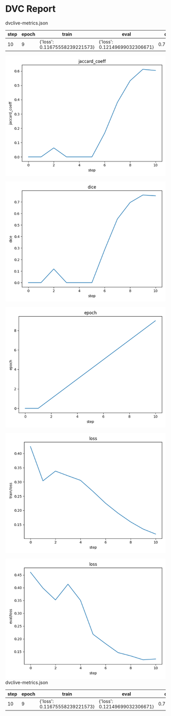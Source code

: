# DVC Report

dvclive-metrics.json

|   step |   epoch | train                         | eval                          |     dice |   jaccard_coeff |
|--------|---------|-------------------------------|-------------------------------|----------|-----------------|
|     10 |       9 | {'loss': 0.11675558239221573} | {'loss': 0.12149699032306671} | 0.753304 |         0.60424 |

![static/jaccard_coeff](static/jaccard_coeff.png)

![static/dice](static/dice.png)

![static/epoch](static/epoch.png)

![static/train/loss](static/train/loss.png)

![static/eval/loss](static/eval/loss.png)
dvclive-metrics.json

|   step |   epoch | train                         | eval                          |     dice |   jaccard_coeff |
|--------|---------|-------------------------------|-------------------------------|----------|-----------------|
|     10 |       9 | {'loss': 0.11675558239221573} | {'loss': 0.12149699032306671} | 0.753304 |         0.60424 |
